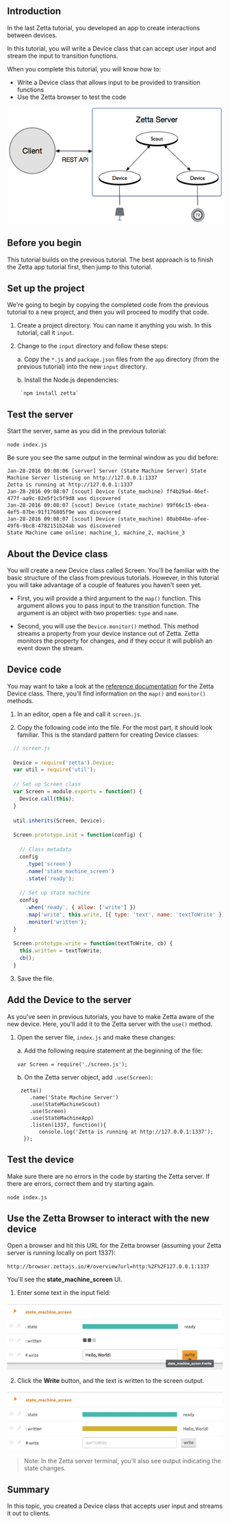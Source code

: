 ## Introduction

In the last Zetta tutorial, you developed an app to create interactions between devices. 

In this tutorial, you will write a Device class that can accept user input and stream the input to transition functions. 

When you complete this tutorial, you will know how to:

* Write a Device class that allows input to be provided to transition functions
* Use the Zetta browser to test the code

![Zetta Server](https://github.com/WWitman/zettajs-tutorials/blob/master/images/zetta-scout.png)

## Before you begin

This tutorial builds on the previous tutorial. The best approach is to finish the Zetta app tutorial first, then jump to this tutorial.  

## Set up the project

We're going to begin by copying the completed code from the previous tutorial to a new project, and then you will proceed to modify that code.

1. Create a project directory. You can name it anything you wish. In this tutorial, call it `input`. 

2. Change to the `input` directory and follow these steps:

    a. Copy the `*.js` and `package.json` files from the `app` directory (from the previous tutorial) into the new `input` directory. 

    b. Install the Node.js dependencies:

        `npm install zetta`

## Test the server

Start the server, same as you did in the previous tutorial:

`node index.js`

Be sure you see the same output in the terminal window as you did before:

```
Jan-28-2016 09:08:06 [server] Server (State Machine Server) State Machine Server listening on http://127.0.0.1:1337
Zetta is running at http://127.0.0.1:1337
Jan-28-2016 09:08:07 [scout] Device (state_machine) ff4b29a4-46ef-477f-aa9c-82e5f1c5f9d8 was discovered
Jan-28-2016 09:08:07 [scout] Device (state_machine) 99f66c15-ebea-4ef5-87be-91f176805f9e was discovered
Jan-28-2016 09:08:07 [scout] Device (state_machine) 80ab84be-afee-49f6-9bc8-4782151b24ab was discovered
State Machine came online: machine_1, machine_2, machine_3
```

## About the Device class

You will create a new Device class called Screen. You'll be familiar with the basic structure of the class from previous tutorials. However, in this tutorial you will take advantage of a couple of features you haven't seen yet.

* First, you will provide a third argument to the `map()` function. This argument allows you to pass input to the transition function. The argument is an object with two properties: `type` and `name`. 

* Second, you will use the `Device.monitor()` method. This method streams a property from your device instance out of Zetta. Zetta monitors the property for changes, and if they occur it will publish an event down the stream.

## Device code

You may want to take a look at the [reference documentation](https://github.com/zettajs/zetta/wiki/Device) for the Zetta Device class. There, you'll find information on the `map()` and `monitor()` methods. 

1. In an editor, open a file and call it `screen.js`. 

2. Copy the following code into the file. For the most part, it should look familiar. This is the standard pattern for creating Device classes: 

  ```js
    // screen.js

    Device = require('zetta').Device;
    var util = require('util');

    // Set up Screen class
    var Screen = module.exports = function() {
      Device.call(this);
    }

    util.inherits(Screen, Device);

    Screen.prototype.init = function(config) {

      // Class metadata
      config
        .type('screen')
        .name('state_machine_screen')
        .state('ready');

      // Set up state machine
      config
        .when('ready', { allow: ['write'] })
        .map('write', this.write, [{ type: 'text', name: 'textToWrite' }])
        .monitor('written');
    }

    Screen.prototype.write = function(textToWrite, cb) {
      this.written = textToWrite;
      cb();
    }
  ```

3. Save the file. 


## Add the Device to the server

As you've seen in previous tutorials, you have to make Zetta aware of the new device. Here, you'll add it to the Zetta server with the `use()` method. 

1. Open the server file, `index.js` and make these changes:

    a. Add the following require statement at the beginning of the file:

     `var Screen = require('./screen.js');`

    b. On the Zetta server object, add `.use(Screen)`:

    ```
     zetta()
        .name('State Machine Server')
        .use(StateMachineScout)
        .use(Screen)
        .use(StateMachineApp)
        .listen(1337, function(){
           console.log('Zetta is running at http://127.0.0.1:1337');
      });
    ```

## Test the device

Make sure there are no errors in the code by starting the Zetta server. If there are errors, correct them and try starting again. 

`node index.js`

## Use the Zetta Browser to interact with the new device

Open a browser and hit this URL for the Zetta browser (assuming your Zetta server is running locally on port 1337):

`http://browser.zettajs.io/#/overview?url=http:%2F%2F127.0.0.1:1337`

You'll see the **state_machine_screen** UI. 

1. Enter some text in the input field:

  ![Zetta Server](https://github.com/WWitman/zettajs-tutorials/blob/master/images/zetta-write-1.png)

2. Click the **Write** button, and the text is written to the screen output.

  ![Zetta Server](https://github.com/WWitman/zettajs-tutorials/blob/master/images/zetta-write-2.png)

>Note: In the Zetta server terminal, you'll also see output indicating the state changes. 

## Summary

In this topic, you created a Device class that accepts user input and streams it out to clients. 





